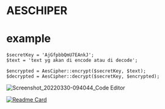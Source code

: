 # AESCHIPER

# example 
```
$secretKey = 'AjGfpbbQmU7EAnkJ';
$text = 'text yg akan di encode atau di decode';

$encrypted = AesCipher::encrypt($secretKey, $text);
$decrypted = AesCipher::decrypt($secretKey, $encrypted);
```
![Screenshot_20220330-094044_Code Editor](https://user-images.githubusercontent.com/29997681/160733872-977c5787-23f5-45c3-8d08-7faea6b9cd3b.jpg)

[![Readme Card](https://github-readme-stats.vercel.app/api/pin/?username=kakatoji&repo=AESCHIPER)](https://github.com/kakatoji/AESCHIPER)
